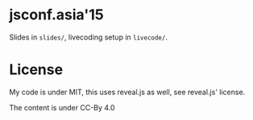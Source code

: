 # jsconf.asia'15

Slides in `slides/`, livecoding setup in `livecode/`.

# License

My code is under MIT, this uses reveal.js as well, see reveal.js' license.

The content is under CC-By 4.0
